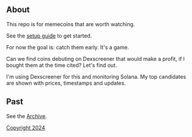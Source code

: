 ## About

This repo is for memecoins that are worth watching.

See the [setup guide](setup.md) to get started.

For now the goal is: catch them early. It's a game. 

Can we find coins debuting on Dexscreener that would make a profit, if I bought them at the time cited? Let's find out.

I'm using Dexscreener for this and monitoring Solana. My top candidates are shown with prices, timestamps and updates.

## Past

See the [Archive](archive.md).

[Copyright 2024](https://github.com/julianeon/cooking)
